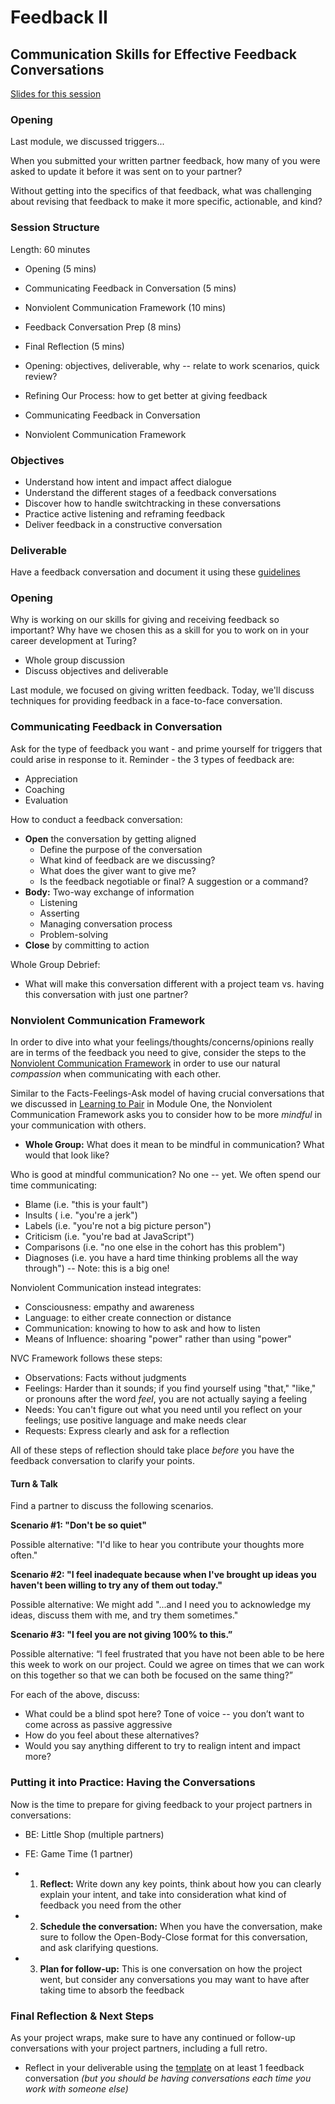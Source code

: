 # Feedback II
## Communication Skills for Effective Feedback Conversations

[Slides for this session](https://docs.google.com/presentation/d/1iLKN-7mCeQCaYulVT_LOsC4ctKjVgG63fNBRijtf33E/edit?usp=sharing)

### Opening
Last module, we discussed triggers...

When you submitted your written partner feedback, how many of you were asked to update it before it was sent on to your partner? 

Without getting into the specifics of that feedback, what was challenging about revising that feedback to make it more specific, actionable, and kind? 

### Session Structure

Length: 60 minutes
 
* Opening (5 mins)

* Communicating Feedback in Conversation (5 mins)
* Nonviolent Communication Framework (10 mins)

* Feedback Conversation Prep (8 mins)
* Final Reflection (5 mins)

* Opening: objectives, deliverable, why -- relate to work scenarios, quick review?
* Refining Our Process: how to get better at giving feedback
* Communicating Feedback in Conversation
* Nonviolent Communication Framework 

### Objectives
* Understand how intent and impact affect dialogue
* Understand the different stages of a feedback conversations
* Discover how to handle switchtracking in these conversations
* Practice active listening and reframing feedback
* Deliver feedback in a constructive conversation

### Deliverable

Have a feedback conversation and document it using these [guidelines](https://github.com/turingschool/career-development-curriculum/blob/master/module_two/feedback_conversation_reflection_guidelines.md)

### Opening
Why is working on our skills for giving and receiving feedback so important? Why have we chosen this as a skill for you to work on in your career development at Turing?

* Whole group discussion
* Discuss objectives and deliverable

Last module, we focused on giving written feedback. Today, we'll discuss techniques for providing feedback in a face-to-face conversation. 



### Communicating Feedback in Conversation
Ask for the type of feedback you want - and prime yourself for triggers that could arise in response to it. Reminder - the 3 types of feedback are:

* Appreciation
* Coaching
* Evaluation

How to conduct a feedback conversation:
* **Open** the conversation by getting aligned
   * Define the purpose of the conversation
   * What kind of feedback are we discussing?
   * What does the giver want to give me?
   * Is the feedback negotiable or final? A suggestion or a command?
* **Body:** Two-way exchange of information
   * Listening
   * Asserting
   * Managing conversation process
   * Problem-solving
* **Close** by committing to action

Whole Group Debrief:

* What will make this conversation different with a project team vs. having this conversation with just one partner?

### Nonviolent Communication Framework
In order to dive into what your feelings/thoughts/concerns/opinions really are in terms of the feedback you need to give, consider the steps to the [Nonviolent Communication Framework](http://www.nonviolentcommunication.com/freeresources/article_archive/heartofnvc_mrosenberg.htm) in order to use our natural *compassion* when communicating with each other.

Similar to the Facts-Feelings-Ask model of having crucial conversations that we discussed in [Learning to Pair](https://github.com/turingschool/career-development-curriculum/blob/master/module_one/learning_to_pair.md) in Module One, the Nonviolent Communication Framework asks you to consider how to be more *mindful* in your communication with others.

* **Whole Group:** What does it mean to be mindful in communication? What would that look like?

Who is good at mindful communication? No one -- yet. We often spend our time communicating:

 * Blame (i.e. "this is your fault")
 * Insults ( i.e. "you're a jerk")
 * Labels (i.e. "you're not a big picture person")
 * Criticism (i.e. "you're bad at JavaScript")
 * Comparisons (i.e. "no one else in the cohort has this problem")
 * Diagnoses (i.e. you have a hard time thinking problems all the way through") -- Note: this is a big one!

Nonviolent Communication instead integrates:
* Consciousness: empathy and awareness
* Language: to either create connection or distance
* Communication: knowing to how to ask and how to listen
* Means of Influence: shoaring "power" rather than using "power"

NVC Framework follows these steps:

* Observations: Facts without judgments
* Feelings: Harder than it sounds; if you find yourself using "that," "like," or pronouns after the word *feel*, you are not actually saying a feeling
* Needs: You can't figure out what you need until you reflect on your feelings; use positive language and make needs clear
* Requests: Express clearly and ask for a reflection

All of these steps of reflection should take place *before* you have the feedback conversation to clarify your points.

#### Turn & Talk
Find a partner to discuss the following scenarios.

**Scenario #1: "Don't be so quiet"**

Possible alternative: "I'd like to hear you contribute your thoughts more often."

**Scenario #2: "I feel inadequate because when I've brought up ideas you haven't been willing to try any of them out today."**

Possible alternative: We might add "...and I need you to acknowledge my ideas, discuss them with me, and try them sometimes."

**Scenario #3: "I feel you are not giving 100% to this.”**

Possible alternative:  “I feel frustrated that you have not been able to be here this week to work on our project.  Could we agree on times that we can work on this together so that we can both be focused on the same thing?” 

For each of the above, discuss:

* What could be a blind spot here? Tone of voice -- you don’t want to come across as passive aggressive
* How do you feel about these alternatives?
* Would you say anything different to try to realign intent and impact more?





### Putting it into Practice: Having the Conversations
Now is the time to prepare for giving feedback to your project partners in conversations:

* BE: Little Shop (multiple partners)
* FE: Game Time (1 partner)

* 1. **Reflect:** Write down any key points, think about how you can clearly explain your intent, and take into consideration what kind of feedback you need from the other 
* 2. **Schedule the conversation:** 
      When you have the conversation, make sure to follow the Open-Body-Close format for this conversation, and ask clarifying questions. 
* 3. **Plan for follow-up:** This is one conversation on how the project went, but consider any conversations you may want to have after taking time to absorb the feedback

### Final Reflection & Next Steps
As your project wraps, make sure to have any continued or follow-up conversations with your project partners, including a full retro. 

* Reflect in your deliverable using the [template](https://github.com/turingschool/career-development-curriculum/blob/master/module_two/feedback_conversation_reflection_guidelines.md) on at least 1 feedback conversation *(but you should be having conversations each time you work with someone else)*


